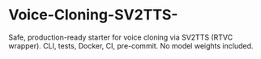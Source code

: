 # Voice-Cloning-SV2TTS-
Safe, production-ready starter for voice cloning via SV2TTS (RTVC wrapper). CLI, tests, Docker, CI, pre-commit. No model weights included.
